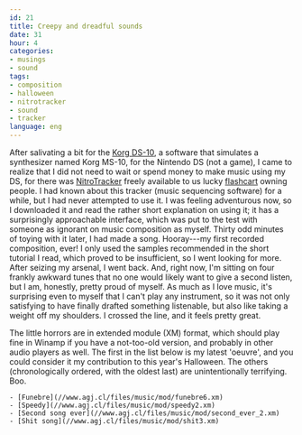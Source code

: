 ```yaml
---
id: 21
title: Creepy and dreadful sounds
date: 31
hour: 4
categories:
- musings
- sound
tags:
- composition
- halloween
- nitrotracker
- sound
- tracker
language: eng
---
```


After salivating a bit for the [Korg DS-10](http://www.ds10blog.jp/), a software that simulates a synthesizer named Korg MS-10, for the Nintendo DS (not a game), I came to realize that I did not need to wait or spend money to make music using my DS, for there was [NitroTracker](http://nitrotracker.tobw.net/) freely available to us lucky [flashcart](http://en.wikipedia.org/wiki/Nintendo_DS_storage_devices) owning people. I had known about this tracker (music sequencing software) for a while, but I had never attempted to use it. I was feeling adventurous now, so I downloaded it and read the rather short explanation on using it; it has a surprisingly approachable interface, which was put to the test with someone as ignorant on music composition as myself. Thirty odd minutes of toying with it later, I had made a song. Hooray---my first recorded composition, ever! I only used the samples recommended in the short tutorial I read, which proved to be insufficient, so I went looking for more. After seizing my arsenal, I went back. And, right now, I'm sitting on four frankly awkward tunes that no one would likely want to give a second listen, but I am, honestly, pretty proud of myself. As much as I love music, it's surprising even to myself that I can't play any instrument, so it was not only satisfying to have finally drafted something listenable, but also like taking a weight off my shoulders. I crossed the line, and it feels pretty great.

The little horrors are in extended module (XM) format, which should play fine in Winamp if you have a not-too-old version, and probably in other audio players as well. The first in the list below is my latest 'oeuvre', and you could consider it my contribution to this year's Halloween. The others (chronologically ordered, with the oldest last) are unintentionally terrifying. Boo.

	- [Funebre](//www.agj.cl/files/music/mod/funebre6.xm)
	- [Speedy](//www.agj.cl/files/music/mod/speedy2.xm)
	- [Second song ever](//www.agj.cl/files/music/mod/second_ever_2.xm)
	- [Shit song](//www.agj.cl/files/music/mod/shit3.xm)
